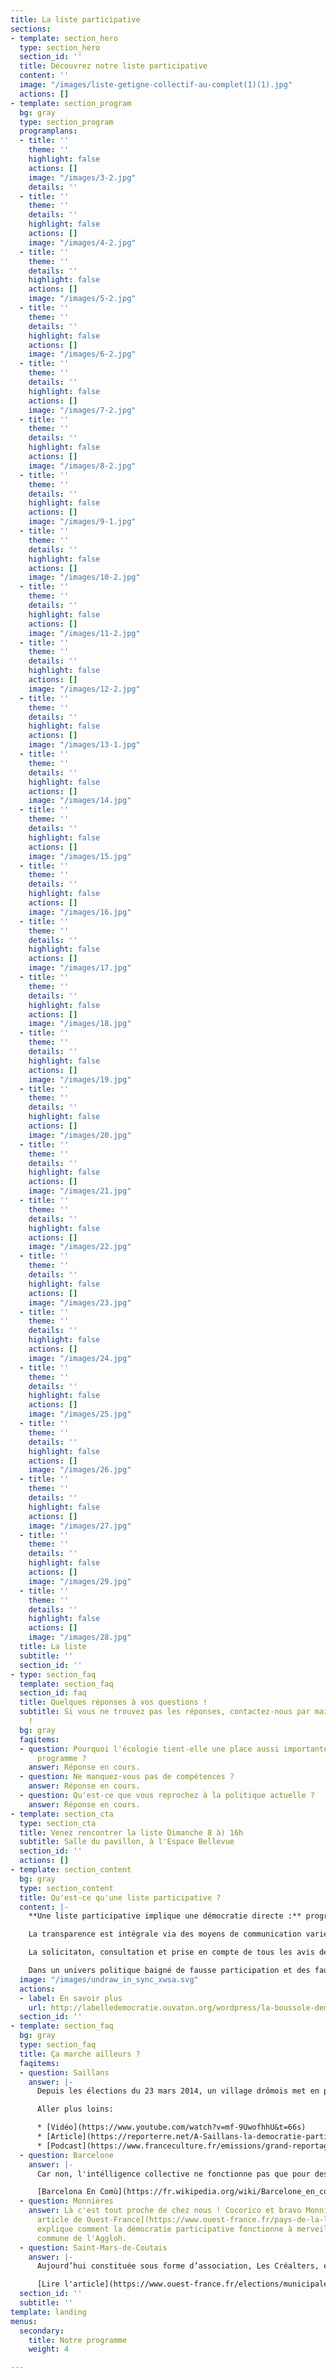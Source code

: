 ```yaml
---
title: La liste participative
sections:
- template: section_hero
  type: section_hero
  section_id: ''
  title: Découvrez notre liste participative
  content: ''
  image: "/images/liste-getigne-collectif-au-complet(1)(1).jpg"
  actions: []
- template: section_program
  bg: gray
  type: section_program
  programplans:
  - title: ''
    theme: ''
    highlight: false
    actions: []
    image: "/images/3-2.jpg"
    details: ''
  - title: ''
    theme: ''
    details: ''
    highlight: false
    actions: []
    image: "/images/4-2.jpg"
  - title: ''
    theme: ''
    details: ''
    highlight: false
    actions: []
    image: "/images/5-2.jpg"
  - title: ''
    theme: ''
    details: ''
    highlight: false
    actions: []
    image: "/images/6-2.jpg"
  - title: ''
    theme: ''
    details: ''
    highlight: false
    actions: []
    image: "/images/7-2.jpg"
  - title: ''
    theme: ''
    details: ''
    highlight: false
    actions: []
    image: "/images/8-2.jpg"
  - title: ''
    theme: ''
    details: ''
    highlight: false
    actions: []
    image: "/images/9-1.jpg"
  - title: ''
    theme: ''
    details: ''
    highlight: false
    actions: []
    image: "/images/10-2.jpg"
  - title: ''
    theme: ''
    details: ''
    highlight: false
    actions: []
    image: "/images/11-2.jpg"
  - title: ''
    theme: ''
    details: ''
    highlight: false
    actions: []
    image: "/images/12-2.jpg"
  - title: ''
    theme: ''
    details: ''
    highlight: false
    actions: []
    image: "/images/13-1.jpg"
  - title: ''
    theme: ''
    details: ''
    highlight: false
    actions: []
    image: "/images/14.jpg"
  - title: ''
    theme: ''
    details: ''
    highlight: false
    actions: []
    image: "/images/15.jpg"
  - title: ''
    theme: ''
    details: ''
    highlight: false
    actions: []
    image: "/images/16.jpg"
  - title: ''
    theme: ''
    details: ''
    highlight: false
    actions: []
    image: "/images/17.jpg"
  - title: ''
    theme: ''
    details: ''
    highlight: false
    actions: []
    image: "/images/18.jpg"
  - title: ''
    theme: ''
    details: ''
    highlight: false
    actions: []
    image: "/images/19.jpg"
  - title: ''
    theme: ''
    details: ''
    highlight: false
    actions: []
    image: "/images/20.jpg"
  - title: ''
    theme: ''
    details: ''
    highlight: false
    actions: []
    image: "/images/21.jpg"
  - title: ''
    theme: ''
    details: ''
    highlight: false
    actions: []
    image: "/images/22.jpg"
  - title: ''
    theme: ''
    details: ''
    highlight: false
    actions: []
    image: "/images/23.jpg"
  - title: ''
    theme: ''
    details: ''
    highlight: false
    actions: []
    image: "/images/24.jpg"
  - title: ''
    theme: ''
    details: ''
    highlight: false
    actions: []
    image: "/images/25.jpg"
  - title: ''
    theme: ''
    details: ''
    highlight: false
    actions: []
    image: "/images/26.jpg"
  - title: ''
    theme: ''
    details: ''
    highlight: false
    actions: []
    image: "/images/27.jpg"
  - title: ''
    theme: ''
    details: ''
    highlight: false
    actions: []
    image: "/images/29.jpg"
  - title: ''
    theme: ''
    details: ''
    highlight: false
    actions: []
    image: "/images/28.jpg"
  title: La liste
  subtitle: ''
  section_id: ''
- type: section_faq
  template: section_faq
  section_id: faq
  title: Quelques réponses à vos questions !
  subtitle: Si vous ne trouvez pas les réponses, contactez-nous par mail ou téléphone
    !
  bg: gray
  faqitems:
  - question: Pourquoi l'écologie tient-elle une place aussi importante dans notre
      programme ?
    answer: Réponse en cours.
  - question: Ne manquez-vous pas de compétences ?
    answer: Réponse en cours.
  - question: Qu'est-ce que vous reprochez à la politique actuelle ?
    answer: Réponse en cours.
- template: section_cta
  type: section_cta
  title: Venez rencontrer la liste Dimanche 8 à) 16h
  subtitle: Salle du pavillon, à l'Espace Bellevue
  section_id: ''
  actions: []
- template: section_content
  bg: gray
  type: section_content
  title: Qu'est-ce qu'une liste participative ?
  content: |-
    **Une liste participative implique une démocratie directe :** programmes, projets et idées sont co-construits avec les citoyens volontaires pendant toute la durée du mandat.

    La transparence est intégrale via des moyens de communication variés et accessibles.

    La solicitaton, consultation et prise en compte de tous les avis des citoyens doit être respectée et l'équipe municipale est responsable de s'assurer que des moments d'échange et de débats aient lieu.

    Dans un univers politique baigné de fausse participation et des fausses concertations il existe des outils [**comme la boussole démocratique**](http://labelledemocratie.ouvaton.org/wordpress/la-boussole-democratique/) **pour permettre aux.** **candidat·e·s et aux électeurs·trices d’évaluer eux-mêmes le caractère participatif des listes** en se référant à des critères objectifs communs et vérifiables par tous.
  image: "/images/undraw_in_sync_xwsa.svg"
  actions:
  - label: En savoir plus
    url: http://labelledemocratie.ouvaton.org/wordpress/la-boussole-democratique/
  section_id: ''
- template: section_faq
  bg: gray
  type: section_faq
  title: Ça marche ailleurs ?
  faqitems:
  - question: Saillans
    answer: |-
      Depuis les élections du 23 mars 2014, un village drômois met en place une gouvernance collégiale et participative au service de la construction d’une démocratie vivante qui replace l’habitant dans sa fonction politique au service d’un bien-vivre-ensemble respectueux de l’humain et de son environnement.

      Aller plus loins:

      * [Vidéo](https://www.youtube.com/watch?v=mf-9UwofhhU&t=66s)
      * [Article](https://reporterre.net/A-Saillans-la-democratie-participative-nourrit-la-transition-ecologique?utm_source=newsletter&utm_medium=email&utm_campaign=nl_quotidienne)
      * [Podcast](https://www.franceculture.fr/emissions/grand-reportage/municipales-limportant-cest-de-participer)
  - question: Barcelone
    answer: |-
      Car non, l'intélligence collective ne fonctionne pas que pour des communes de la taille de nos communes ! À Barcelone, une liste participative est en place et ils ont largement fait évolué les mentalités en financant notamment le développement du logiciel [Decidim](https://decidim.org/) (plateforme "open source" de participation citoyenne).

      [Barcelona En Comù](https://fr.wikipedia.org/wiki/Barcelone_en_commun)
  - question: Monnières
    answer: Là c'est tout proche de chez nous ! Cocorico et bravo Monnières ! [Cet
      article de Ouest-France](https://www.ouest-france.fr/pays-de-la-loire/monnieres-44690/la-democratie-participative-fonctionne-et-est-appreciee-4516969)
      explique comment la démocratie participative fonctionne à merveille pour une
      commune de l'Aggloh.
  - question: Saint-Mars-de-Coutais
    answer: |-
      Aujourd’hui constituée sous forme d’association, Les Créalters, elle s’est lancée mi-janvier avec un après-midi d’échanges sur cinq thématiques identifiées à Saint-Mars-de-Coutais : participation citoyenne, vie associative, mobilité, éducation, enfance, aménagement et urbanisme...

      [Lire l'article](https://www.ouest-france.fr/elections/municipales/saint-mars-de-coutais-une-seconde-liste-se-prepare-6726315)
  section_id: ''
  subtitle: ''
template: landing
menus:
  secondary:
    title: Notre programme
    weight: 4

---
```

